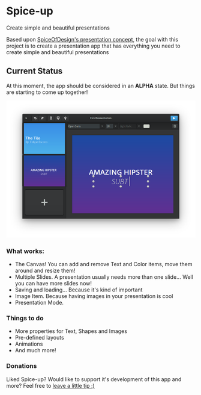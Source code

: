 # Spice-up
Create simple and beautiful presentations

Based upon [SpiceOfDesign's presentation concept](http://spiceofdesign.deviantart.com/art/New-Presentation-Concept-401767854), the goal with this project is to create a presentation app that has everything you need to create simple and beautiful presentations 

## Current Status
At this moment, the app should be considered in an **ALPHA** state. But things are starting to come up together!

![screenshot](Screenshot.png)

### What works:
- The Canvas! You can add and remove Text and Color items, move them around and resize them!
- Multiple Slides. A presentation usually needs more than one slide... Well you can have more slides now!
- Saving and loading... Because it's kind of important
- Image Item. Because having images in your presentation is cool
- Presentation Mode.

### Things to do
- More properties for Text, Shapes and Images
- Pre-defined layouts
- Animations
- And much more!

### Donations
Liked Spice-up? Would like to support it's development of this app and more? Feel free to [leave a little tip :)](https://www.paypal.com/cgi-bin/webscr?cmd=_s-xclick&hosted_button_id=WYD9ZJK6ZFUDQ) 


